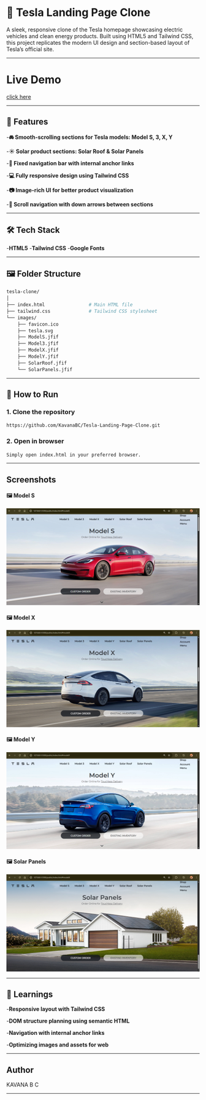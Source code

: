# 🚗 Tesla Landing Page Clone

A sleek, responsive clone of the Tesla homepage showcasing electric vehicles and clean energy products. Built using HTML5 and Tailwind CSS, this project replicates the modern UI design and section-based layout of Tesla’s official site.

---

# Live Demo
[click here](https://tesla-landing-page-clone-phi.vercel.app/)

---

## 📌 Features

-**🚘 Smooth-scrolling sections for Tesla models: Model S, 3, X, Y**

-**☀️ Solar product sections: Solar Roof & Solar Panels**

-**🧭 Fixed navigation bar with internal anchor links**

-**💻 Fully responsive design using Tailwind CSS**

-**📷 Image-rich UI for better product visualization**

-**🧭 Scroll navigation with down arrows between sections**

---

## 🛠️ Tech Stack

-**HTML5**
-**Tailwind CSS**
-**Google Fonts**

---

## 🖼️ Folder Structure
```bash
tesla-clone/
│
├── index.html                # Main HTML file
├── tailwind.css              # Tailwind CSS stylesheet
└── images/
    ├── favicon.ico
    ├── tesla.svg
    ├── ModelS.jfif
    ├── Model3.jfif
    ├── ModelX.jfif
    ├── ModelY.jfif
    ├── SolarRoof.jfif
    └── SolarPanels.jfif
```

---

## 🚀 How to Run

### 1. Clone the repository

```bash
https://github.com/KavanaBC/Tesla-Landing-Page-Clone.git
```

### 2. Open in browser

```bash
Simply open index.html in your preferred browser.
```
---

## Screenshots

#### 🖼️ Model S
![ModelS](screenshots/out1.png)

#### 🖼️ Model X
![ModelX](screenshots/out2.png)

#### 🖼️ Model Y
![ModelS](screenshots/out4.png)

#### 🖼️ Solar Panels
![SolarPanels](screenshots/out3.png)

---

## 📖 Learnings

-**Responsive layout with Tailwind CSS**

-**DOM structure planning using semantic HTML**

-**Navigation with internal anchor links**

-**Optimizing images and assets for web**

---

## Author

KAVANA B C

---
